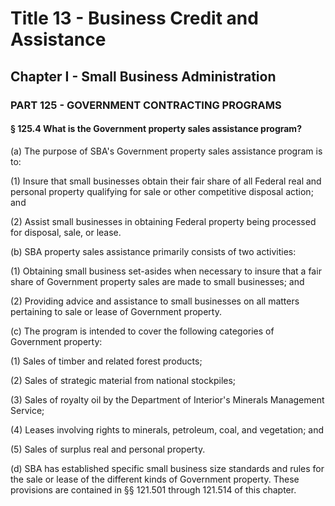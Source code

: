 
# Title 13 - Business Credit and Assistance
## Chapter I - Small Business Administration
### PART 125 - GOVERNMENT CONTRACTING PROGRAMS
#### § 125.4 What is the Government property sales assistance program?

(a) The purpose of SBA's Government property sales assistance program is to:

(1) Insure that small businesses obtain their fair share of all Federal real and personal property qualifying for sale or other competitive disposal action; and

(2) Assist small businesses in obtaining Federal property being processed for disposal, sale, or lease.

(b) SBA property sales assistance primarily consists of two activities:

(1) Obtaining small business set-asides when necessary to insure that a fair share of Government property sales are made to small businesses; and

(2) Providing advice and assistance to small businesses on all matters pertaining to sale or lease of Government property.

(c) The program is intended to cover the following categories of Government property:

(1) Sales of timber and related forest products;

(2) Sales of strategic material from national stockpiles;

(3) Sales of royalty oil by the Department of Interior's Minerals Management Service;

(4) Leases involving rights to minerals, petroleum, coal, and vegetation; and

(5) Sales of surplus real and personal property.

(d) SBA has established specific small business size standards and rules for the sale or lease of the different kinds of Government property. These provisions are contained in §§ 121.501 through 121.514 of this chapter.
